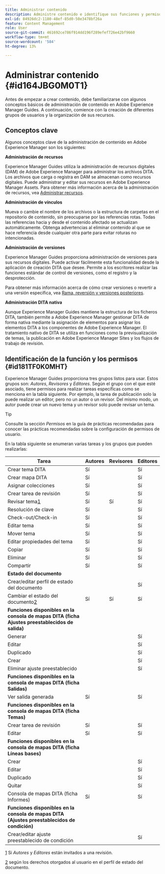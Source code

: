 ```yaml
---
title: Administrar contenido
description: Administre contenido e identifique sus funciones y permisos en AEM Guides. Conozca los conceptos clave de la administración de contenido y del trabajo con los perfiles globales o de nivel de carpeta.
exl-id: 84926dc2-1180-48ef-85d0-50e3478bf26a
feature: Content Management
role: User
source-git-commit: 461692ce786f914dd196f289efef726e42bf9660
workflow-type: tm+mt
source-wordcount: '584'
ht-degree: 13%

---
```


# Administrar contenido {#id164JBG0M0T1}

Antes de empezar a crear contenido, debe familiarizarse con algunos conceptos básicos de administración de contenido en Adobe Experience Manager Guides. A continuación, comience con la creación de diferentes grupos de usuarios y la organización de sus recursos.

## Conceptos clave

Algunos conceptos clave de la administración de contenido en Adobe Experience Manager son los siguientes:

**Administración de recursos**

Experience Manager Guides utiliza la administración de recursos digitales \(DAM\) de Adobe Experience Manager para administrar los archivos DITA. Los archivos que carga o registra en DAM se almacenan como recursos digitales. Puede administrar y editar sus recursos en Adobe Experience Manager Assets. Para obtener más información acerca de la administración de recursos, vea [Administrar recursos](https://experienceleague.adobe.com/docs/experience-manager-cloud-service/content/assets/manage/manage-digital-assets.html?lang=es).

**Administración de vínculos**

Mueva o cambie el nombre de los archivos o la estructura de carpetas en el repositorio de contenido, sin preocuparse por las referencias rotas. Todas las referencias hacia y desde el contenido afectado se actualizan automáticamente. Obtenga advertencias al eliminar contenido al que se hace referencia desde cualquier otra parte para evitar roturas no intencionadas.

**Administración de versiones**

Experience Manager Guides proporciona administración de versiones para sus recursos digitales. Puede activar fácilmente esta funcionalidad desde la aplicación de creación DITA que desee. Permite a los escritores realizar las funciones estándar de control de versiones, como el registro y la desprotección.

Para obtener más información acerca de cómo crear versiones o revertir a una versión específica, vea [Rama, reversión y versiones posteriores](web-editor-preview-topics.md#branch-revert-and-subsequent-versioning).

**Administración DITA nativa**

Aunque Experience Manager Guides mantiene la estructura de los ficheros DITA, también permite a Adobe Experience Manager gestionar DITA de forma nativa mediante la asignación de elementos para asignar los elementos DITA a los componentes de Adobe Experience Manager. El tratamiento nativo de DITA se utiliza en funciones como la previsualización de temas, la publicación en Adobe Experience Manager Sites y los flujos de trabajo de revisión.

## Identificación de la función y los permisos {#id181TF0K0MHT}

Experience Manager Guides proporciona tres grupos listos para usar. Estos grupos son: *Autores*, *Revisores* y *Editores*. Según el grupo con el que esté asociado, tiene permisos para realizar tareas específicas como se menciona en la tabla siguiente. Por ejemplo, la tarea de publicación solo la puede realizar un editor, pero no un autor o un revisor. Del mismo modo, un autor puede crear un nuevo tema y un revisor solo puede revisar un tema.

>[!TIP]
>
> Consulte la sección *Permisos* en la guía de prácticas recomendadas para conocer las prácticas recomendadas sobre la configuración de permisos de usuario.

En la tabla siguiente se enumeran varias tareas y los grupos que pueden realizarlas:

| Tarea | Autores | Revisores | Editores |
|----|-------|---------|----------|
| Crear tema DITA | Sí |   | Sí |
| Crear mapa DITA | Sí |   | Sí |
| Asignar colecciones | Sí |   | Sí |
| Crear tarea de revisión | Sí |   | Sí |
| Revisar tema[1](#fntarg_1) | Sí | Sí | Sí |
| Resolución de clave | Sí |   | Sí |
| Check-out/Check-in | Sí |   | Sí |
| Editar tema | Sí |   | Sí |
| Mover tema | Sí |   | Sí |
| Editar propiedades del tema | Sí |   | Sí |
| Copiar | Sí |   | Sí |
| Eliminar | Sí |   | Sí |
| Compartir | Sí |   | Sí |
| **Estado del documento** |
| Crear/editar perfil de estado del documento |   |   | Sí |
| Cambiar el estado del documento[2](#fntarg_2) | Sí | Sí | Sí |
| **Funciones disponibles en la consola de mapas DITA \(ficha Ajustes preestablecidos de salida\)** |
| Generar |   |   | Sí |
| Editar |   |   | Sí |
| Duplicado |   |   | Sí |
| Crear |   |   | Sí |
| Eliminar ajuste preestablecido |   |   | Sí |
| **Funciones disponibles en la consola de mapas DITA \(ficha Salidas\)** |
| Ver salida generada | Sí |   | Sí |
| **Funciones disponibles en la consola de mapas DITA \(ficha Temas\)** |
| Crear tarea de revisión | Sí |   | Sí |
| Editar | Sí |   | Sí |
| **Funciones disponibles en la consola de mapas DITA \(ficha Líneas bases\)** |
| Crear |   |   | Sí |
| Editar |   |   | Sí |
| Duplicado |   |   | Sí |
| Quitar |   |   | Sí |
| Consola de mapas DITA \(ficha Informes\) | Sí |   | Sí |
| **Funciones disponibles en la consola de mapas DITA \(Ajustes preestablecidos de condición\)** |
| Crear/editar ajuste preestablecido de condición |   |   | Sí |

[1](#fnsrc_1) Si *Autores* y *Editores* están invitados a una revisión.

[2](#fnsrc_2) según los derechos otorgados al usuario en el perfil de estado del documento.
